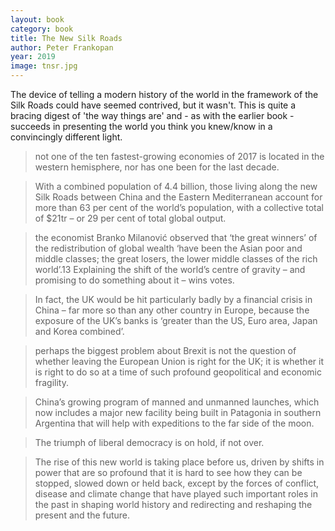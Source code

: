 ```yaml
---
layout: book
category: book
title: The New Silk Roads
author: Peter Frankopan
year: 2019
image: tnsr.jpg
---
```

The device of telling a modern history of the world in the framework of the Silk Roads could have seemed contrived, but it wasn't.  This is quite a bracing digest of 'the way things are' and - as with the earlier book - succeeds in presenting the world you think you knew/know in a convincingly different light.

> not one of the ten fastest-growing economies of 2017 is located in the western hemisphere, nor has one been for the last decade.

> With a combined population of 4.4 billion, those living along the new Silk Roads between China and the Eastern Mediterranean account for more than 63 per cent of the world’s population, with a collective total of $21tr – or 29 per cent of total global output.

> the economist Branko Milanović observed that ‘the great winners’ of the redistribution of global wealth ‘have been the Asian poor and middle classes; the great losers, the lower middle classes of the rich world’.13 Explaining the shift of the world’s centre of gravity – and promising to do something about it – wins votes.

> In fact, the UK would be hit particularly badly by a financial crisis in China – far more so than any other country in Europe, because the exposure of the UK’s banks is ‘greater than the US, Euro area, Japan and Korea combined’.

> perhaps the biggest problem about Brexit is not the question of whether leaving the European Union is right for the UK; it is whether it is right to do so at a time of such profound geopolitical and economic fragility.

> China’s growing program of manned and unmanned launches, which now includes a major new facility being built in Patagonia in southern Argentina that will help with expeditions to the far side of the moon.

> The triumph of liberal democracy is on hold, if not over.

> The rise of this new world is taking place before us, driven by shifts in power that are so profound that it is hard to see how they can be stopped, slowed down or held back, except by the forces of conflict, disease and climate change that have played such important roles in the past in shaping world history and redirecting and reshaping the present and the future.
